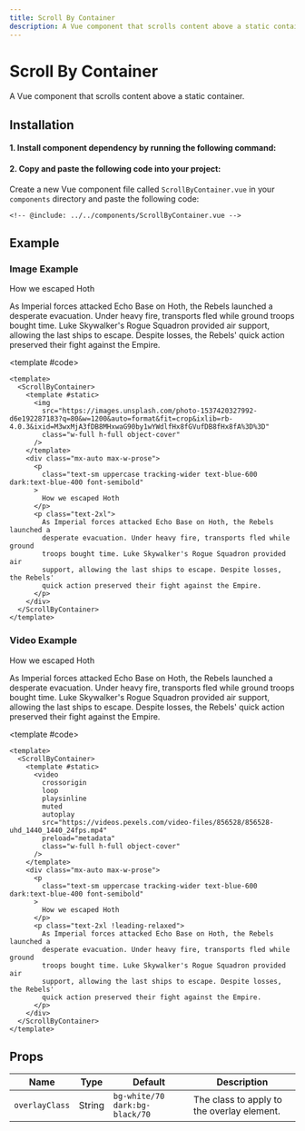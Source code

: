 ```yaml
---
title: Scroll By Container
description: A Vue component that scrolls content above a static container.
---
```


<script setup>
import { ref } from 'vue'

import ScrollByContainer from '../../components/ScrollByContainer.vue'
</script>

# Scroll By Container

A Vue component that scrolls content above a static container.

## Installation

#### 1. Install component dependency by running the following command:

<InstallDependency
  :packages="['@vueuse/core']"
  :dev="true"
/>

#### 2. Copy and paste the following code into your project:

Create a new Vue component file called `ScrollByContainer.vue` in your `components` directory and paste the following code:

<CodeFile title="ScrollByContainer.vue" :collapsed>

```vue
<!-- @include: ../../components/ScrollByContainer.vue -->
```

</CodeFile>

## Example

### Image Example

<ComponentPreview>

<ScrollByContainer>
  <template #static>
    <img
     src="https://images.unsplash.com/photo-1537420327992-d6e192287183?q=80&w=1200&auto=format&fit=crop&ixlib=rb-4.0.3&ixid=M3wxMjA3fDB8MHxwaG90by1wYWdlfHx8fGVufDB8fHx8fA%3D%3D"
     class="w-full h-full object-cover"
    >
  </template>
  <div class="mx-auto max-w-prose">
    <p class="text-sm uppercase tracking-wider text-blue-600 dark:text-blue-400 font-semibold">How we escaped Hoth</p>
    <p class="text-2xl !leading-relaxed">As Imperial forces attacked Echo Base on Hoth, the Rebels launched a desperate evacuation. Under heavy fire, transports fled while ground troops bought time. Luke Skywalker's Rogue Squadron provided air support, allowing the last ships to escape. Despite losses, the Rebels' quick action preserved their fight against the Empire.</p>
  </div> 
</ScrollByContainer>

<template #code>

```vue
<template>
  <ScrollByContainer>
    <template #static>
      <img
        src="https://images.unsplash.com/photo-1537420327992-d6e192287183?q=80&w=1200&auto=format&fit=crop&ixlib=rb-4.0.3&ixid=M3wxMjA3fDB8MHxwaG90by1wYWdlfHx8fGVufDB8fHx8fA%3D%3D"
        class="w-full h-full object-cover"
      />
    </template>
    <div class="mx-auto max-w-prose">
      <p
        class="text-sm uppercase tracking-wider text-blue-600 dark:text-blue-400 font-semibold"
      >
        How we escaped Hoth
      </p>
      <p class="text-2xl">
        As Imperial forces attacked Echo Base on Hoth, the Rebels launched a
        desperate evacuation. Under heavy fire, transports fled while ground
        troops bought time. Luke Skywalker's Rogue Squadron provided air
        support, allowing the last ships to escape. Despite losses, the Rebels'
        quick action preserved their fight against the Empire.
      </p>
    </div>
  </ScrollByContainer>
</template>
```

</template>
</ComponentPreview>

### Video Example

<ComponentPreview>

<ScrollByContainer>
  <template #static>
    <video
        crossorigin 
        loop 
        playsinline 
        muted 
        autoplay
        src="https://videos.pexels.com/video-files/856528/856528-uhd_1440_1440_24fps.mp4" preload="metadata"
        class="w-full h-full object-cover"
    />
  </template>
  <div class="mx-auto max-w-prose">
    <p class="text-sm uppercase tracking-wider text-blue-600 dark:text-blue-400 font-semibold">How we escaped Hoth</p>
    <p class="text-2xl !leading-relaxed">As Imperial forces attacked Echo Base on Hoth, the Rebels launched a desperate evacuation. Under heavy fire, transports fled while ground troops bought time. Luke Skywalker's Rogue Squadron provided air support, allowing the last ships to escape. Despite losses, the Rebels' quick action preserved their fight against the Empire.</p>
  </div>
</ScrollByContainer>

<template #code>

```vue
<template>
  <ScrollByContainer>
    <template #static>
      <video
        crossorigin
        loop
        playsinline
        muted
        autoplay
        src="https://videos.pexels.com/video-files/856528/856528-uhd_1440_1440_24fps.mp4"
        preload="metadata"
        class="w-full h-full object-cover"
      />
    </template>
    <div class="mx-auto max-w-prose">
      <p
        class="text-sm uppercase tracking-wider text-blue-600 dark:text-blue-400 font-semibold"
      >
        How we escaped Hoth
      </p>
      <p class="text-2xl !leading-relaxed">
        As Imperial forces attacked Echo Base on Hoth, the Rebels launched a
        desperate evacuation. Under heavy fire, transports fled while ground
        troops bought time. Luke Skywalker's Rogue Squadron provided air
        support, allowing the last ships to escape. Despite losses, the Rebels'
        quick action preserved their fight against the Empire.
      </p>
    </div>
  </ScrollByContainer>
</template>
```

</template>

</ComponentPreview>

## Props

| Name           | Type   | Default                        | Description                                |
| -------------- | ------ | ------------------------------ | ------------------------------------------ |
| `overlayClass` | String | `bg-white/70 dark:bg-black/70` | The class to apply to the overlay element. |
